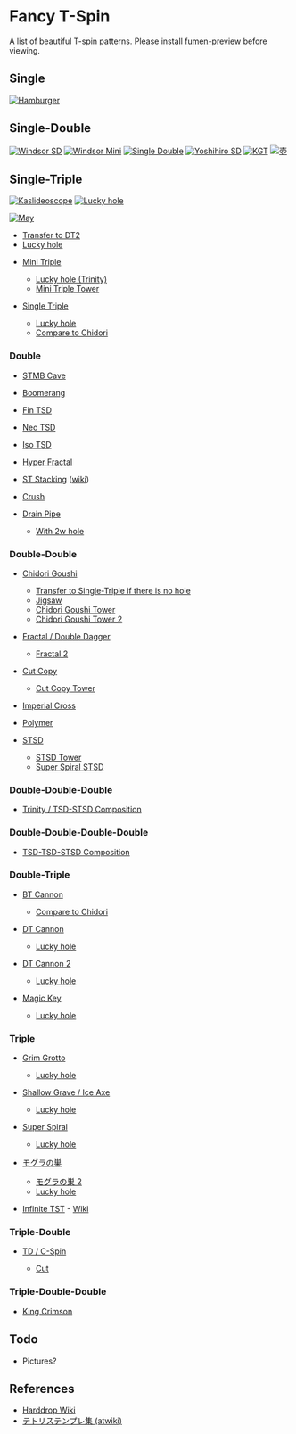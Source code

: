 Fancy T-Spin
============

A list of beautiful T-spin patterns. Please install [fumen-preview](https://github.com/knewjade/fumen-preview-extension) before viewing.

Single
-------

[![Hamburger](https://fumen-svg-server--eight041.repl.co/?data=v115%40mfG8DeF8CeG8CeG8DeF8CeG8CeG8DeF8CeG8CeG8De%3FF8CeG8CeG8JeAgWJAIyehDVsZrDSBAAAvhJ0pBdlfFlBAAA%3F0fBdbfFbBAAAJkBAAA&delay=500)](https://harddrop.com/fumen/?v115@mfG8DeF8CeG8CeG8DeF8CeG8CeG8DeF8CeG8CeG8De?F8CeG8CeG8JeAgWJAIyehDVsZrDSBAAAvhJ0pBdlfFlBAAA?0fBdbfFbBAAAJkBAAA)

Single-Double
--------------

[![Windsor SD](https://fumen-svg-server--eight041.repl.co/?data=v115%400gB8GeB8HeC8AeI8CeH8AeE8JeAgWMAXORoDzXyTAS%3FIT7B0gRaGeRaLeiWIegWWeAAAvhGtgflgf9gBAAANrfFrBA%3FAA&delay=500)](https://harddrop.com/fumen/?v115@0gB8GeB8HeC8AeI8CeH8AeE8JeAgWMAXORoDzXyTAS?IT7B0gRaGeRaLeiWIegWWeAAAvhGtgflgf9gBAAANrfFrBA?AA)
[![Windsor Mini](https://fumen-svg-server--eight041.repl.co/?data=v115%40HhI8AeF8CeH8AeB8JeAgWOAXORoDzXyTASo93DuuBA%3FAMhzDeeAAPAAvhFVjf9jBAAA9sflsBAAA)](https://harddrop.com/fumen/?v115@HhI8AeF8CeH8AeB8JeAgWOAXORoDzXyTASo93DuuBA?AMhzDeeAAPAAvhFVjf9jBAAA9sflsBAAA)
[![Single Double](https://fumen-svg-server--eight041.repl.co/?data=v115%405gB8GeB8CeG8AeH8CeH8BeA8JeAgWPATOZyDs488AQ%3FmqhECDdCA5gRaGeRaKehHIegHIegHJeAAAvhF9efVjftsfl%3Fsf9sBAAA)](https://harddrop.com/fumen/?v115@5gB8GeB8CeG8AeH8CeH8BeA8JeAgWPATOZyDs488AQ?mqhECDdCA5gRaGeRaKehHIegHIegHJeAAAvhF9efVjftsfl?sf9sBAAA)
[![Yoshihiro SD](https://fumen-svg-server--eight041.repl.co/?data=v115%40bhI8KeAgWOAZn81DJ9VXEvoo2Az2AAAvhCVtf9tBAA%3FAMhB8CeF8DeG8MeAAAvhCtsflsBAAA)](https://harddrop.com/fumen/?v115@bhI8KeAgWOAZn81DJ9VXEvoo2Az2AAAvhCVtf9tBAA?AMhB8CeF8DeG8MeAAAvhCtsflsBAAA)
[![KGT](https://fumen-svg-server--eight041.repl.co/?data=v115%40pgD8CeG8BeG8CeH8AeI8AeI8AeE8JeAgWDAL71BAvh%3FGNhfVhBAAATTB9cflcBAAA)](https://harddrop.com/fumen/?v115@pgD8CeG8BeG8CeH8AeI8AeI8AeE8JeAgWDAL71BAvh?GNhfVhBAAATTB9cflcBAAA)
[![壺](https://fumen-svg-server--eight041.repl.co/?data=v115%409gC8CeF8EeF8CeG8CeD8JeAgWGAlPxRBGyAAAvhHXr%3FBtlfllf9lBAAPAA9rflrBAAA)](https://harddrop.com/fumen/?v115@9gC8CeF8EeF8CeG8CeD8JeAgWGAlPxRBGyAAAvhHXr?Btlfllf9lBAAPAA9rflrBAAA)

Single-Triple
--------------

[![Kaslideoscope](https://fumen-svg-server--eight041.repl.co/?data=v115%40pgD8CeF8DeF8AeI8CeG8CeI8AeD8JeAgWNALScDEJ3%3FENEzVzQEFBAAAhgRpHeRLHewDIewDAeiWEewDCegWEewDae%3FAAPAAvhHVcftlfVrf9rBAAAVhftqBAAA)](https://harddrop.com/fumen/?v115@pgD8CeF8DeF8AeI8CeG8CeI8AeD8JeAgWNALScDEJ3?ENEzVzQEFBAAAhgRpHeRLHewDIewDAeiWEewDCegWEewDae?AAPAAvhHVcftlfVrf9rBAAAVhftqBAAA)
[![Lucky hole](https://fumen-svg-server--eight041.repl.co/?data=v115%40fgD8BeG8CeG8AeI8CeG8CeI8AeH8AeE8JeAgWMAMwg%3F%2FD5oo2Ao3krDvhM9SuAAVXftgfVmf9mBAAA9XfVcftlBAAA%3FNrfFrBAAA)](https://harddrop.com/fumen/?v115@fgD8BeG8CeG8AeI8CeG8CeI8AeH8AeE8JeAgWMAMwg?/D5oo2Ao3krDvhM9SuAAVXftgfVmf9mBAAA9XfVcftlBAAA?NrfFrBAAA)
  
[![May](https://fumen-svg-server--eight041.repl.co/?data=v115%40pgB8HeA8IeA8AeI8BeH8CeG8BeG8JeAgWDANyJDAfg%3FRpHeRLHewDIewDAeBPFewDBeBPEewDceAAPAAvhGVbftkfF%3FqBAAAVgftpBAAA)](https://harddrop.com/fumen/?v115@pgB8HeA8IeA8AeI8BeH8CeG8BeG8JeAgWDANyJDAfg?RpHeRLHewDIewDAeBPFewDBeBPEewDceAAPAAvhGVbftkfF?qBAAAVgftpBAAA)

  - [Transfer to DT2](https://harddrop.com/fumen/?m115@pgB8HeA8IeA8AeI8BeH8CeG8BeG8JeAgHvhCpkBEcB?nQB4gE8FeD8neAAA)
  - [Lucky hole](https://harddrop.com/fumen/?m115@fgB8BeG8CeG8AeI8BeH8CeG8BeI8AeG8Je9xmvhIVW?ftkfFlB9WfVbftkBAAAFqBAAA)
  
* [Mini Triple](https://harddrop.com/fumen/?m115@pgB8HeA8IeA8AeI8BeH8BeH8CeF8JeAgHvhCVvBtpB?AAA)

  - [Lucky hole (Trinity)](https://harddrop.com/fumen/?m115@fgB8HeA8IeA8AeI8BeH8BeH8CeH8AeG8JeAgH)
  - [Mini Triple Tower](https://harddrop.com/fumen/?m115@BgB8HeA8IeA8AeI8BeH8BeH8CeI8AeH8BeH8BeG8Ce?F8JeAgHvhJVHftVfVbf9qfVvBAAA9qBVvBtpBAAA)
  
* [Single Triple](https://harddrop.com/fumen/?m115@9gD8BeG8DeG8AeJ8AeD8JeAgH/gRaBeBPCeRaDeBPe?eAAAvhDdmBHcBtrBAAA)

  - [Lucky hole](https://harddrop.com/fumen/?m115@zgD8BeG8DeG8AeJ8AeJ8AeC8JeAglvhDdhBHXBtmBA?AeRhC8EeB8TeAAAvhBFsBAAA)
  - [Compare to Chidori](https://harddrop.com/fumen/?m115@9gB8R4BeBtC8R4DeBtE8AeJ8AeD8JeAgH6gg0HeAPg?lHeg0glAteeAAA)

### Double

* [STMB Cave](https://harddrop.com/fumen/?m115@9gC8CeH8AeI8CeG8CeC8JeAgHrgRpHeRpLeRaGeRag?eAAArgxSHeRpHegWIegWkeAAA0gglBPGegHglIeglkeAAAs?gAtGegWhlGeg0APCehHxDEeRagWIegWVeAAAvhAAAA)
* [Boomerang](https://harddrop.com/fumen/?m115@agB8IeA8CeE8AeH8BeH8BeI8AeI8AeI8AeD8JeAgHv?hB+cBAAA)
* [Fin TSD](https://harddrop.com/fumen/?m115@0gC8GeA8HeB8HeB8BeH8AeG8JeAgH0giHGegHveAAA?vhClgfNqBAAA)
* [Neo TSD](https://harddrop.com/fumen/?m115@zgC8GeA8IeB8BeH8BeH8AeG8JeAgHzgiHGegHweAAA?vhEtgflgfFgfNqBAAA)
* [Iso TSD](https://harddrop.com/fumen/?m115@zgD8FeA8IeB8HeA8BeI8AeG8JeAgHzgzD3eAAAvhCF?gfdqBAAA)
* [Hyper Fractal](https://harddrop.com/fumen/?m115@7fF8DeF8DeF8DeF8DeF8DeF8DeF8DeF8DeF8DeF8De?F8Je+KJvhJipB+gBifB+WBiVB+MBlVBlfBlpBAAA)
* [ST Stacking](https://harddrop.com/fumen/?m115@vhAvJJAhB8IeF8CeG8CeG8JeAAAvhBFlBvkB2gB8Ie?F8CeG8EeE8TeAAAvhBFgBvfBsgB8IeF8CeG8EeE8deAAAvh?CFbBJkBvaBigB8IeF8CeG8EeE8neAAAvhCFWBJlBAAA) ([wiki](https://harddrop.com/wiki/ST_Stacking_Setups))
* [Crush](https://harddrop.com/fumen/?m115@/gB8FeC8CeR8AeE8JeAgl/ghWHegWIegWRaGeRaPeA?AeUhRLgHFewhQLPeAAAvhBFrBAAA)
* [Drain Pipe](https://harddrop.com/fumen/?m115@fgB8CeG8DeI8AeH8BeH8AeI8AeI8AeE8JeAgHvhCUS?uUAzO0dEloo2Awno2AzX/dEEszQEchQCAjLBAAAAPAA)

  - [With 2w hole](https://harddrop.com/fumen/?m115@fgB8CeG8DeI8AeH8BeH8BeH8BeH8BeD8JeAgHvhCWX?f+rBAAA)

### Double-Double

* [Chidori Goushi](https://harddrop.com/fumen/?m115@0gB8GeB8CeH8CeH8AeH8AeF8JeAgH0gRaGeRaIeBPI?eBPZeAAArgAtHexSGewhwSveAAAvhCFmBlqBAAA)

  - [Transfer to Single-Triple if there is no hole](https://harddrop.com/fumen/?m115@0gB8GeB8CeH8CeH8AeM8AeA8JeAgHvhBNmBacBfgA8?IeA8IeA8IeA8DeE8neAAAvhB9lBAAA)
  - [Jigsaw](https://harddrop.com/fumen/?m115@pgC8BeG8CeH8CeG8BeH8BeH8BeE8JeAgHvhBPrBAAA?)
  - [Chidori Goushi Tower](https://harddrop.com/fumen/?m115@kfB8GeB8CeH8CeH8AeH8AeH8CeH8CeH8AeH8AeH8Ce?H8CeH8AeH8AeF8JeAgHvhGF+AlCBFSBlWBFmBlqBAAA)
  - [Chidori Goushi Tower 2](https://harddrop.com/fumen/?m115@jfC8CeF8CeH8CeF8CeH8CeF8CeH8CeH8AeH8AeJ8Ae?H8AeJ8AeH8AeF8JeAgHvhGFSBlWBFcBlgBFmBlqBAAA) 
  
* [Fractal / Double Dagger](https://harddrop.com/fumen/?m115@1gB8FeC8CeH8AeH8CeH8AeE8JeAgHvhCFhBFrBAAA)

  - [Fractal 2](https://harddrop.com/fumen/?m115@pgD8FeC8CeH8AeI8BeG8CeH8AeE8JeAgHvhCFcBFrB?AAA)
  
* [Cut Copy](https://harddrop.com/fumen/?m115@zgB8CeH8AeI8CeH8AeI8AeE8JeAgHqgR4BeRpCeRaC?eRLGeiWIegWgeAAAfgg0DeRpCeg0RaGexhCeBtGexhglIeg?lgeAAPRAFb+sCUkFSASIncD2488AZAAAAvhClbQAAFmBAAA?)

  - [Cut Copy Tower](https://harddrop.com/fumen/?m115@jfB8BeH8CeH8AeG8CeH8AeI8CeH8AeG8CeH8AeI8Ce?H8AeG8CeH8AeG8JeAglUfAtDeRpBeBtDeRLBeAPgWDeBPCe?gWDegHBPAehWDegHCeRaDehHAeRagWDeBPCegWDegHBPAeh?WDegHCeRaDehHAeRagWDeBPCegWDegHBPAehWDegHCeRaDe?hHAeRaOeAAAvhGl4AFCBlMBFWBlgBFqBAAA)
  
* [Imperial Cross](https://harddrop.com/fumen/?m115@2gB8HeA8FeD8AeH8CeH8AeE8JeAgHvhE1hfNrfFrfd?rBAAA)
* [Polymer](https://harddrop.com/fumen/?m115@igC8GeA8IeA8FeD8BeH8AeJ8BeH8AeD8JeAglYgg0I?eiWGewDIewDIewDBeRaEewDAeRaFeRLHeRLOeAAAvhGlYfl?XfNhBliflhftrBAAA)
* [STSD](https://harddrop.com/fumen/?m115@1gB8HeA8GeC8AeI8BeH8BeE8JeAgH1ghWFeRpgWGeR?LgWAehHIegHIegHNeAAA1gxhFewSAtwhGewwAewSHeRLaeA?AAvgwhIewhIewhGehlwDHeglAPHeg0NeAAAvhCVhftqBAAA?)

  - [STSD Tower](https://harddrop.com/fumen/?m115@LgE8EeD8FeD8AeI8BeH8BeH8CeI8AeH8BeH8BeC8Je?AgHvhDdsBlrBNrBAAA)
  - [Super Spiral STSD](https://harddrop.com/fumen/?m115@tgB8IeA8DeD8AeG8CeG8CeH8BeE8JeAgHtgBPIeAPA?tCezDGegHIegHIehHQeAAAvhD2bferf2qBAAA)

### Double-Double-Double

* [Trinity / TSD-STSD Composition](https://harddrop.com/fumen/?m115@jgB8IeA8DeD8AeH8BeG8CeH8AeI8BeE8JeAgWJAie8?8AwM+tCkAAAAJhA8IeAAAeAAIeA8OeAAtHA0L2JEJPKDATh?A8BeAAGeA8AAOeAAPLA0L2JEJPCUAS4oAAMhAAGeA8AeA8G?eAAPeAAPJAke88AwM+tCkAAAAChAAGeA8AeA8GeAAZeAAPK?AkuhRASITxCz2AAA)

### Double-Double-Double-Double

* [TSD-TSD-STSD Composition](https://harddrop.com/fumen/?m115@OgB8IeA8EeC8AeH8CeH8AeH8CeH8AeH8BeH8BeF8Je?Ag0RAz+T7BFbE6B0r78AwM+tCkAAAABhA8GeAAAeAAGeA8a?eAAtQAz+T7BFbE6BUoo2Az+T7BIhAABeA8GeAAA8ZeAAtQA?z+T7BFbUzBUoo2Az+T7BIhA8KeBAGeA8QeAAtSAz+T7BFbE?wCyOJ5D0W98AQbAAAShAABeA8GeAAA8PeAAPOAz+T7BFbEw?CyOJ5D0GCAAtgA8GeAAAeAAGeA8ReA8BeAAGeA8AAPeAAtX?AEHxhDs488AQ2tSASo78A436ACFr4AA0gAABeA8GeAAA8te?AAtXAEHxhDs488AQztSASo78A436ACFr4AAShAABeA8GeAA?A8PeAAtTAie88AQOKSASo78A436ACFr4AA0gA8BeAAGeA8A?AteAAPTA0G88AQztSASo78A436ACFr4AALhAAFeB8JeAAPe?AAtPAFbuRATJUABG46ACFr4AA0gAABeA8GeAAA8teAAeIhA?ABeA8GeAAA8ZeAAe0gA8BeAAGeA8AAteAAA3gA8GeAAAeAA?FeB8JeBAGeA8QeAAtSA0L2JEJPCUAS4gRASITxCz2AAA+gA?ABeA8GeAAA8jeAAPPAFbuRATJUABG46ACFr4AAShAABeA8G?eAAA8PeAAPOA0L2JEJPCUASITxCz2AAA+gA8BeAAGeA8AAj?eAAPPAFbuRATJUABG46ACFr4AA)

### Double-Triple

* [BT Cannon](https://harddrop.com/fumen/?m115@kgB8IeA8CeE8AeH8BeG8CeH8AeJ8AeD8JeAgHkgBPI?eAPAtEeRaAeRLDeRaBeRLpeAAAkghlIeglAPHeQpwwHeQaw?wHegHHehHWeAAAvhFVXf9hfFmBVhf9rBAAA)

  - [Compare to Chidori](https://harddrop.com/fumen/?m115@kgBtIeBtBeC8R4AeilC8R4BeglF8CeH8AeJ8AeD8Je?AgHkgBPEeQ4CeBPglCeQaAewDGewhCegWqeAAA)
  
* [DT Cannon](https://harddrop.com/fumen/?m115@hgB8IeA8FeB8AeH8BeH8CeH8AeI8AeG8JeAgHhghHI?egHFehWAegHFegWBeBPEegWCeBPheAAA3gRaGeRpJeAtDeR?LAeBPEeRLAeAPPeAAAvhE1VfdlfFlBdqBAAA)

  - [Lucky hole](https://harddrop.com/fumen/?m115@XgB8IeI8AeH8BeH8CeH8AeI8AeH8AeH8JeAgHvhDFg?BdlBlpBAAA)
  
* [DT Cannon 2](https://harddrop.com/fumen/?m115@jgB8IeA8DeD8AeH8CeH8AeH8BeI8AeE8JeAgH1gRaA?eBPDeRaCeBPpeAAAjgBPIeAPAtEexhAehlDexhCeglAtGeg?HgWHeiHVeAAAagR4GeRpAtRegWAPIeAPIeAPHexhg0GeRLM?eAAAvhE1WfdhfFhBdrBAAA)

  - [Lucky hole](https://harddrop.com/fumen/?m115@VgB8BeH8CeI8AeH8CeH8AeH8BeI8AeH8AeF8JeAgHv?hDFcBdmBlqBAAA)

* [Magic Key](https://harddrop.com/fumen/?m115@sgH8CeH8AeI8AeH8BeI8AeG8JeAgHzgQaIeRaHegHQ?aHegHIehHReAAAvhDFbBDWBdqBAAA)

  - [Lucky hole](https://harddrop.com/fumen/?m115@igH8CeH8AeI8AeH8BeI8AeH8AeH8JeAgHvhEFWBDRB?dlBlpBAAA)

### Triple

* [Grim Grotto](https://harddrop.com/fumen/?v115@HhD8BeH8BeH8AeE8JeAgHvhBnhBugB)

  - [Lucky hole](https://harddrop.com/fumen/?m115@9gD8BeH8BeH8AeJ8AeD8JeAgHvhBncBubBpgC8DeF8?DeF8DeC8neAAAvhCNmBlrBAAA)
  
* [Shallow Grave / Ice Axe](https://harddrop.com/fumen/?m115@HhC8CeH8BeH8AeE8JeAgHvhBSmBugB)

  - [Lucky hole](https://harddrop.com/fumen/?m115@9gC8CeH8BeH8AeJ8AeD8JeAgHvhBShBubBpgC8DeF8?DeF8CeD8neAAAvhCNmBlrBAAA)
  
* [Super Spiral](https://harddrop.com/fumen/?m115@tgB8IeA8DeD8AeG8CeG8CeI8AeE8JeAgH9gzDFeRLH?eRLHezDPeAAA+gyhFegWQaHegWQpIeywPeAAAvhD2bfemf2?qBAAA)

  - [Lucky hole](https://harddrop.com/fumen/?m115@jgB8IeA8DeD8AeG8CeG8CeI8AeH8AeF8JeAgHvhC2l?BdmBAAA)
  
* [モグラの巣](https://harddrop.com/fumen/?m115@pgC8CeG8DeH8AeH8CeG8CeI8AeC8JeAgHvhC0XuXAT?P0dEloo2Awno2AzX/dEFbEmDy31CAMmQCAjLBAAAAA)

  - [モグラの巣 2](https://harddrop.com/fumen/?m115@pgC8CeH8CeH8AeH8CeG8CeI8AeC8JeAgHvhCUXuLAT?X/dEFbEmDy31CAMmQBAyAAAA5RQAA)
  - [Lucky hole](https://harddrop.com/fumen/?m115@fgC8CeG8DeH8AeH8CeG8CeI8AeH8AeD8JeAgHvhCMh?BdnBAAA)
  
* [Infinite TST](https://harddrop.com/fumen/?m115@vhFkKJKpBJVBvgBMGB6WB7fF8DeF8DeF8DeF8DeF8D?eF8DeF8DeF8DeF8DeF8EeE8JeAAAvhEtkBtkBOaBpgB6RBx?fF8DeF8DeF8DeF8DeF8DeF8DeF87eAAAvhCdqBdqBAAA) - [Wiki](https://harddrop.com/wiki/Infinite_TST)

### Triple-Double

* [TD / C-Spin](https://harddrop.com/fumen/?m115@pgB8BeG8CeG8AeI8BeH8AeJ8AeG8JeAgHpghWHegWI?egWAeBPFegHBeBPEegHIehHReAAAvhCtkBFqBAAA)

  - [Cut](https://harddrop.com/fumen/?m115@+fC8GeC8GeC8GeC8GeH8BeH8BeH8AeI8AeI8AeI8Ae?D8JeAgHvhBfYBaTBVgD8FeD8FeD8BfAAAvhCsCBNSBAAA)

### Triple-Double-Double

* [King Crimson](https://harddrop.com/fumen/?m115@XgB8IeA8FeB8AeH8BeI8AeI8AeH8BeH8BeG8JeAgHp?ghWHegWIegWAPHeBPHeAPceAAAvhCdbBdqBAAA)

Todo
-----

* Pictures?

References
-----------

* [Harddrop Wiki](https://harddrop.com/wiki/Tetris_Wiki)
* [テトリステンプレ集 (atwiki)](https://w.atwiki.jp/tetrismaps/)
